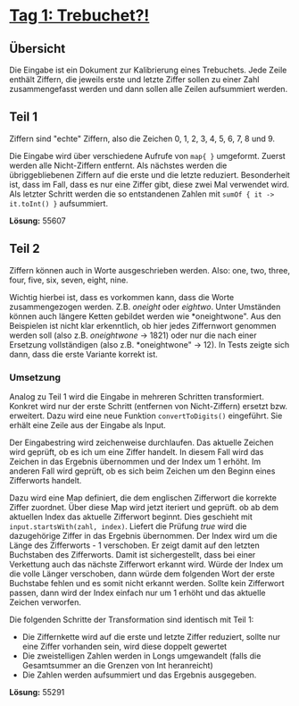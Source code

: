 # [Tag 1: Trebuchet?!](https://adventofcode.com/2023/day/1)

## Übersicht

Die Eingabe ist ein Dokument zur Kalibrierung eines Trebuchets. Jede Zeile enthält Ziffern, die jeweils erste und letzte Ziffer sollen zu einer Zahl zusammengefasst werden und dann sollen alle Zeilen aufsummiert werden.

## Teil 1

Ziffern sind "echte" Ziffern, also die Zeichen 0, 1, 2, 3, 4, 5, 6, 7, 8 und 9.

Die Eingabe wird über verschiedene Aufrufe von ```map{ }``` umgeformt. Zuerst werden alle Nicht-Ziffern entfernt. Als nächstes werden die übriggebliebenen Ziffern auf die erste und die letzte reduziert. Besonderheit ist, dass im Fall, dass es nur eine Ziffer gibt, diese zwei Mal verwendet wird. Als letzter Schritt werden die so entstandenen Zahlen mit ```sumOf { it -> it.toInt() }``` aufsummiert.

**Lösung:** 55607

## Teil 2

Ziffern können auch in Worte ausgeschrieben werden. Also: one, two, three, four, five, six, seven, eight, nine.

Wichtig hierbei ist, dass es vorkommen kann, dass die Worte zusammengezogen werden. Z.B. *oneight* oder *eightwo*. Unter Umständen können auch längere Ketten gebildet werden wie *oneightwone". Aus den Beispielen ist nicht klar erkenntlich, ob hier jedes Ziffernwort genommen werden soll (also z.B. *oneightwone* -> 1821) oder nur die nach einer Ersetzung vollständigen (also z.B. *oneightwone" -> 12). In Tests zeigte sich dann, dass die erste Variante korrekt ist.

### Umsetzung

Analog zu Teil 1 wird die Eingabe in mehreren Schritten transformiert. Konkret wird nur der erste Schritt (entfernen von Nicht-Ziffern) ersetzt bzw. erweitert. Dazu wird eine neue Funktion ```convertToDigits()``` eingeführt. Sie erhält eine Zeile aus der Eingabe als Input.

Der Eingabestring wird zeichenweise durchlaufen. Das aktuelle Zeichen wird geprüft, ob es ich um eine Ziffer handelt. In diesem Fall wird das Zeichen in das Ergebnis übernommen und der Index um 1 erhöht. Im anderen Fall wird geprüft, ob es sich beim Zeichen um den Beginn eines Zifferworts handelt.

Dazu wird eine Map definiert, die dem englischen Zifferwort die korrekte Ziffer zuordnet. Über diese Map wird jetzt iteriert und geprüft. ob ab dem aktuellen Index das aktuelle Zifferwort beginnt. Dies geschieht mit ```input.startsWith(zahl, index)```. Liefert die Prüfung *true* wird die dazugehörige Ziffer in das Ergebnis übernommen. Der Index wird um die Länge des Zifferworts - 1 verschoben. Er zeigt damit auf den letzten Buchstaben des Zifferworts. Damit ist sichergestellt, dass bei einer Verkettung auch das nächste Zifferwort erkannt wird. Würde der Index um die volle Länger verschoben, dann würde dem folgenden Wort der erste Buchstabe fehlen und es somit nicht erkannt werden. Sollte kein Zifferwort passen, dann wird der Index einfach nur um 1 erhöht und das aktuelle Zeichen verworfen.

Die folgenden Schritte der Transformation sind identisch mit Teil 1:

- Die Ziffernkette wird auf die erste und letzte Ziffer reduziert, sollte nur eine Ziffer vorhanden sein, wird diese doppelt gewertet
- Die zweistelligen Zahlen werden in Longs umgewandelt (falls die Gesamtsummer an die Grenzen von Int heranreicht)
- Die Zahlen werden aufsummiert und das Ergebnis ausgegeben.

**Lösung:** 55291
